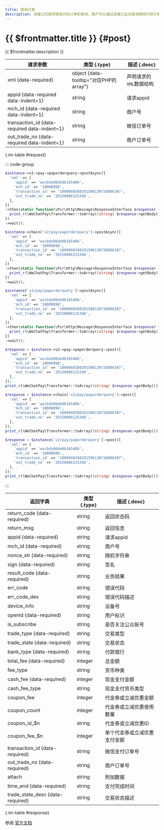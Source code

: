 ```yaml
---
title: 查询订单
description: 该接口仅提供微信代扣订单的查询，商户可以通过该接口主动查询微信代扣订单状态，完成下一步的业务逻辑。
---
```


# {{ $frontmatter.title }} {#post}

{{ $frontmatter.description }}

| 请求参数 | 类型 {.type} | 描述 {.desc}
| --- | --- | ---
| xml {data-required} | object {data-tooltip="对应PHP的array"} | 声明请求的`XML`数据结构
| appid {data-required data-indent=1} | string | 请求appid
| mch_id {data-required data-indent=1} | string | 商户号
| transaction_id {data-required data-indent=1} | string | 微信订单号
| out_trade_no {data-required data-indent=1} | string | 商户订单号

{.im-table #request}

::: code-group

```php [异步纯链式]
$instance->v2->pay->paporderquery->postAsync([
  'xml' => [
    'appid' => 'wxcbda96de0b165486',
    'mch_id' => '10000098',
    'transaction_id' => '1009660380201506130728806387',
    'out_trade_no' => '20150806125346',
  ],
])
->then(static function(\Psr\Http\Message\ResponseInterface $response) {
  print_r(\WeChatPay\Transformer::toArray((string) $response->getBody()));
})
->wait();
```

```php [异步声明式]
$instance->chain('v2/pay/paporderquery')->postAsync([
  'xml' => [
    'appid' => 'wxcbda96de0b165486',
    'mch_id' => '10000098',
    'transaction_id' => '1009660380201506130728806387',
    'out_trade_no' => '20150806125346',
  ],
])
->then(static function(\Psr\Http\Message\ResponseInterface $response) {
  print_r(\WeChatPay\Transformer::toArray((string) $response->getBody()));
})
->wait();
```

```php [异步属性式]
$instance['v2/pay/paporderquery']->postAsync([
  'xml' => [
    'appid' => 'wxcbda96de0b165486',
    'mch_id' => '10000098',
    'transaction_id' => '1009660380201506130728806387',
    'out_trade_no' => '20150806125346',
  ],
])
->then(static function(\Psr\Http\Message\ResponseInterface $response) {
  print_r(\WeChatPay\Transformer::toArray((string) $response->getBody()));
})
->wait();
```

```php [同步纯链式]
$response = $instance->v2->pay->paporderquery->post([
  'xml' => [
    'appid' => 'wxcbda96de0b165486',
    'mch_id' => '10000098',
    'transaction_id' => '1009660380201506130728806387',
    'out_trade_no' => '20150806125346',
  ],
]);
print_r(\WeChatPay\Transformer::toArray((string) $response->getBody()));
```

```php [同步声明式]
$response = $instance->chain('v2/pay/paporderquery')->post([
  'xml' => [
    'appid' => 'wxcbda96de0b165486',
    'mch_id' => '10000098',
    'transaction_id' => '1009660380201506130728806387',
    'out_trade_no' => '20150806125346',
  ],
]);
print_r(\WeChatPay\Transformer::toArray((string) $response->getBody()));
```

```php [同步属性式]
$response = $instance['v2/pay/paporderquery']->post([
  'xml' => [
    'appid' => 'wxcbda96de0b165486',
    'mch_id' => '10000098',
    'transaction_id' => '1009660380201506130728806387',
    'out_trade_no' => '20150806125346',
  ],
]);
print_r(\WeChatPay\Transformer::toArray((string) $response->getBody()));
```

:::

| 返回字典 | 类型 {.type} | 描述 {.desc}
| --- | --- | ---
| return_code {data-required}| string | 返回状态码
| return_msg | string | 返回信息
| appid {data-required}| string | 请求appid
| mch_id {data-required}| string | 商户号
| nonce_str {data-required}| string | 随机字符串
| sign {data-required}| string | 签名
| result_code {data-required}| string | 业务结果
| err_code | string | 错误代码
| err_code_des | string | 错误代码描述
| device_info | string | 设备号
| openid {data-required}| string | 用户标识
| is_subscribe | string | 是否关注公众账号
| trade_type {data-required}| string | 交易类型
| trade_state {data-required}| string | 交易状态
| bank_type {data-required}| string | 付款银行
| total_fee {data-required}| integer | 总金额
| fee_type | string | 货币种类
| cash_fee {data-required}| integer | 现金支付金额
| cash_fee_type | string | 现金支付货币类型
| coupon_fee | integer | 代金券或立减优惠金额
| coupon_count | integer | 代金券或立减优惠使用数量
| coupon_id_$n | string | 代金券或立减优惠ID
| coupon_fee_$n | integer | 单个代金券或立减优惠支付金额
| transaction_id {data-required}| string | 微信支付订单号
| out_trade_no {data-required}| string | 商户订单号
| attach | string | 附加数据
| time_end {data-required}| string | 支付完成时间
| trade_state_desc {data-required}| string | 交易状态描述

{.im-table #response}

参阅 [官方文档](https://pay.weixin.qq.com/wiki/doc/api/pap.php?chapter=18_10&index=14)
